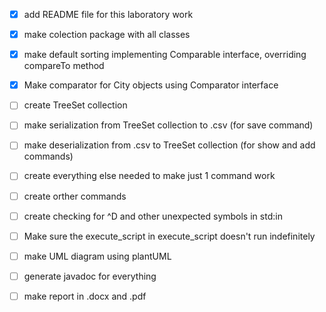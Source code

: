 - [x] add README file for this laboratory work
- [x] make colection package with all classes
- [x] make default sorting implementing Comparable interface, overriding compareTo method
- [x] Make comparator for City objects using Comparator interface
- [ ] create TreeSet collection
- [ ] make serialization from TreeSet collection to .csv (for save command)
- [ ] make deserialization from .csv to TreeSet collection (for show and add commands)
- [ ] create everything else needed to make just 1 command work
- [ ] create orther commands 
- [ ] create checking for ^D and other unexpected symbols in std:in
- [ ] Make sure the  execute_script in execute_script doesn't run indefinitely
- [ ] make UML diagram using plantUML
- [ ] generate javadoc for everything
- [ ] make report in .docx and .pdf



